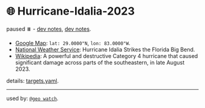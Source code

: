 # 🌐 Hurricane-Idalia-2023

paused ⏸️ - [dev notes](https://arash-kamangir.medium.com/%EF%B8%8F-conversations-with-ai-229-9257441b3ac0), [dev notes](https://medium.com/@arash-kamangir/%EF%B8%8F-conversations-with-ai-228-f55a0fdf409a).

 - [Google Map](https://maps.app.goo.gl/CAeoKQrZQ9rTsDrGA): `lat: 29.0000"N`, `lon: 83.0000"W`.
 - [National Weather Service](https://www.weather.gov/tae/HurricaneIdalia2023): Hurricane Idalia Strikes the Florida Big Bend.
 - [Wikipedia](https://en.wikipedia.org/wiki/Hurricane_Idalia): A powerful and destructive Category 4 hurricane that caused significant damage across parts of the southeastern, in late August 2023.

details: [targets.yaml](../targets.yaml).

---

used by: [`@geo watch`](../).

